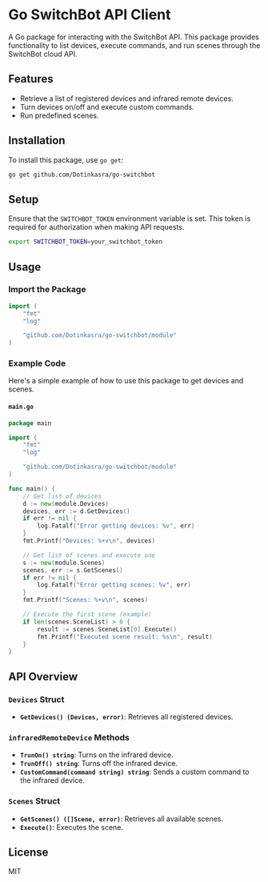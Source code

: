 
# Go SwitchBot API Client

A Go package for interacting with the SwitchBot API. This package provides functionality to list devices, execute commands, and run scenes through the SwitchBot cloud API.

## Features
- Retrieve a list of registered devices and infrared remote devices.
- Turn devices on/off and execute custom commands.
- Run predefined scenes.

## Installation
To install this package, use `go get`:

```bash
go get github.com/Dotinkasra/go-switchbot
```

## Setup
Ensure that the `SWITCHBOT_TOKEN` environment variable is set. This token is required for authorization when making API requests.

```bash
export SWITCHBOT_TOKEN=your_switchbot_token
```

## Usage
### Import the Package
```go
import (
    "fmt"
    "log"

    "github.com/Dotinkasra/go-switchbot/module"
)
```

### Example Code
Here's a simple example of how to use this package to get devices and scenes.

#### `main.go`
```go
package main

import (
    "fmt"
    "log"

    "github.com/Dotinkasra/go-switchbot/module"
)

func main() {
    // Get list of devices
    d := new(module.Devices)
    devices, err := d.GetDevices()
    if err != nil {
        log.Fatalf("Error getting devices: %v", err)
    }
    fmt.Printf("Devices: %+v\n", devices)

    // Get list of scenes and execute one
    s := new(module.Scenes)
    scenes, err := s.GetScenes()
    if err != nil {
        log.Fatalf("Error getting scenes: %v", err)
    }
    fmt.Printf("Scenes: %+v\n", scenes)

    // Execute the first scene (example)
    if len(scenes.SceneList) > 0 {
        result := scenes.SceneList[0].Execute()
        fmt.Printf("Executed scene result: %s\n", result)
    }
}
```

## API Overview
### `Devices` Struct
- **`GetDevices() (Devices, error)`**: Retrieves all registered devices.

### `infraredRemoteDevice` Methods
- **`TrunOn() string`**: Turns on the infrared device.
- **`TrunOff() string`**: Turns off the infrared device.
- **`CustomCommand(command string) string`**: Sends a custom command to the infrared device.

### `Scenes` Struct
- **`GetScenes() ([]Scene, error)`**: Retrieves all available scenes.
- **`Execute()`**: Executes the scene.

## License
MIT